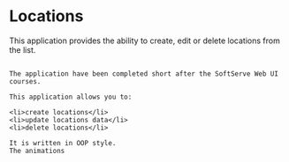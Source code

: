 # Locations
This application provides the ability to create, edit or delete locations from the list.

~~~~

The application have been completed short after the SoftServe Web UI courses.

This application allows you to:

<li>create locations</li>
<li>update locations data</li>
<li>delete locations</li>

It is written in OOP style.
The animations
